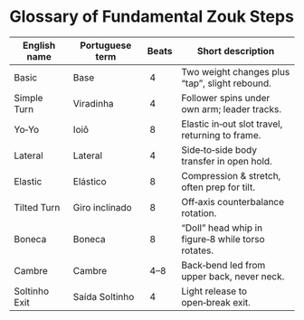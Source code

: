 # Glossary of Fundamental Zouk Steps

| English name | Portuguese term | Beats | Short description |
|--------------|-----------------|-------|-------------------|
| Basic | Base | 4 | Two weight changes plus “tap”, slight rebound. |
| Simple Turn | Viradinha | 4 | Follower spins under own arm; leader tracks. |
| Yo‑Yo | Ioiô | 8 | Elastic in‑out slot travel, returning to frame. |
| Lateral | Lateral | 4 | Side‑to‑side body transfer in open hold. |
| Elastic | Elástico | 8 | Compression & stretch, often prep for tilt. |
| Tilted Turn | Giro inclinado | 8 | Off‑axis counterbalance rotation. |
| Boneca | Boneca | 8 | “Doll” head whip in figure‑8 while torso rotates. |
| Cambre | Cambre | 4–8 | Back‑bend led from upper back, never neck. |
| Soltinho Exit | Saída Soltinho | 4 | Light release to open‑break exit. |
